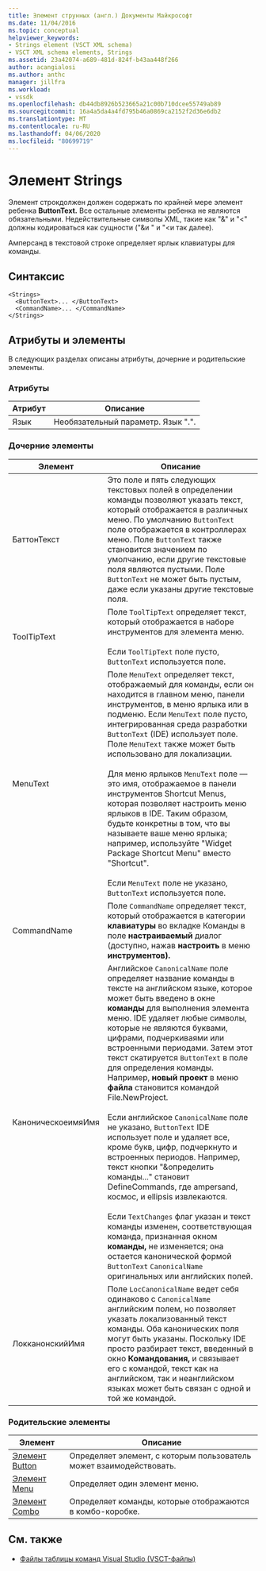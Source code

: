 ```yaml
---
title: Элемент струнных (англ.) Документы Майкрософт
ms.date: 11/04/2016
ms.topic: conceptual
helpviewer_keywords:
- Strings element (VSCT XML schema)
- VSCT XML schema elements, Strings
ms.assetid: 23a42074-a689-481d-824f-b43aa448f266
author: acangialosi
ms.author: anthc
manager: jillfra
ms.workload:
- vssdk
ms.openlocfilehash: db44db8926b523665a21c00b710dcee55749ab89
ms.sourcegitcommit: 16a4a5da4a4fd795b46a0869ca2152f2d36e6db2
ms.translationtype: MT
ms.contentlocale: ru-RU
ms.lasthandoff: 04/06/2020
ms.locfileid: "80699719"
---
```

# <a name="strings-element"></a>Элемент Strings
Элемент строкдолжен должен содержать по крайней мере элемент ребенка **ButtonText.** Все остальные элементы ребенка не являются обязательными. Недействительные символы XML, такие как "&" и "<" должны кодироваться как сущности ("&amp;и " и "&lt;и так далее).

 Амперсанд в текстовой строке определяет ярлык клавиатуры для команды.

## <a name="syntax"></a>Синтаксис

```
<Strings>
  <ButtonText>... </ButtonText>
  <CommandName>... </CommandName>
</Strings>
```

## <a name="attributes-and-elements"></a>Атрибуты и элементы
 В следующих разделах описаны атрибуты, дочерние и родительские элементы.

### <a name="attributes"></a>Атрибуты

|Атрибут|Описание|
|---------------|-----------------|
|Язык|Необязательный параметр. Язык ".".|

### <a name="child-elements"></a>Дочерние элементы

|Элемент|Описание|
|-------------|-----------------|
|БаттонТекст|Это поле и пять следующих текстовых полей в определении команды позволяют указать текст, который отображается в различных меню. По умолчанию `ButtonText` поле отображается в контроллерах меню. Поле `ButtonText` также становится значением по умолчанию, если другие текстовые поля являются пустыми. Поле `ButtonText` не может быть пустым, даже если указаны другие текстовые поля.|
|ToolTipText|Поле `ToolTipText` определяет текст, который отображается в наборе инструментов для элемента меню.<br /><br /> Если `ToolTipText` поле пусто, `ButtonText` используется поле.|
|MenuText|Поле `MenuText` определяет текст, отображаемый для команды, если он находится в главном меню, панели инструментов, в меню ярлыка или в подменю. Если `MenuText` поле пусто, интегрированная среда разработки `ButtonText` (IDE) использует поле. Поле `MenuText` также может быть использовано для локализации.<br /><br /> Для меню ярлыков `MenuText` поле — это имя, отображаемое в панели инструментов Shortcut Menus, которая позволяет настроить меню ярлыков в IDE. Таким образом, будьте конкретны в том, что вы называете ваше меню ярлыка; например, используйте "Widget Package Shortcut Menu" вместо "Shortcut".<br /><br /> Если `MenuText` поле не указано, `ButtonText` используется поле.|
|CommandName|Поле `CommandName` определяет текст, который отображается в категории **клавиатуры** во вкладке Команды в поле **настраиваемый** диалог (доступно, нажав **настроить** в меню **инструментов).**|
|КаноническоеимяИмя|Английское `CanonicalName` поле определяет название команды в тексте на английском языке, которое может быть введено в окне **команды** для выполнения элемента меню. IDE удаляет любые символы, которые не являются буквами, цифрами, подчеркиваями или встроенными периодами. Затем этот текст скатируется `ButtonText` в поле для определения команды. Например, **новый проект** в меню **файла** становится командой File.NewProject.<br /><br /> Если английское `CanonicalName` поле не указано, `ButtonText` IDE использует поле и удаляет все, кроме букв, цифр, подчеркнуто и встроенных периодов. Например, текст кнопки "&определить команды..." становит DefineCommands, где ampersand, космос, и ellipsis извлекаются.<br /><br /> Если `TextChanges` флаг указан и текст команды изменен, соответствующая команда, признанная окном **команды,** не изменяется; она остается канонической формой `ButtonText` `CanonicalName` оригинальных или английских полей.|
|ЛокканонскийИмя|Поле `LocCanonicalName` ведет себя одинаково с `CanonicalName` английским полем, но позволяет указать локализованный текст команды. Оба канонических поля могут быть указаны. Поскольку IDE просто разбирает текст, введенный в окно **Командования,** и связывает его с командой, текст как на английском, так и неанглийском языках может быть связан с одной и той же командой.|

### <a name="parent-elements"></a>Родительские элементы

|Элемент|Описание|
|-------------|-----------------|
|[Элемент Button](../extensibility/button-element.md)|Определяет элемент, с которым пользователь может взаимодействовать.|
|[Элемент Menu](../extensibility/menu-element.md)|Определяет один элемент меню.|
|[Элемент Combo](../extensibility/combo-element.md)|Определяет команды, которые отображаются в комбо-коробке.|

## <a name="see-also"></a>См. также
- [Файлы таблицы команд Visual Studio (VSCT-файлы)](../extensibility/internals/visual-studio-command-table-dot-vsct-files.md)
